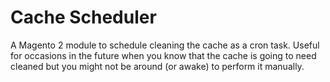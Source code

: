 # Cache Scheduler
A Magento 2 module to schedule cleaning the cache as a cron task.
Useful for occasions in the future when you know that the cache is going 
to need cleaned but you might not be around (or awake) to perform it manually.